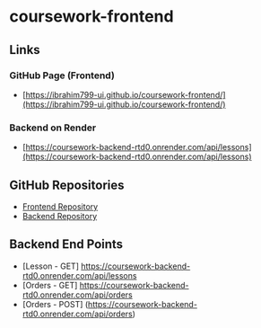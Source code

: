 # coursework-frontend

## Links

### GitHub Page (Frontend)
- [https://ibrahim799-ui.github.io/coursework-frontend/](https://ibrahim799-ui.github.io/coursework-frontend/)
  
### Backend on Render
- [https://coursework-backend-rtd0.onrender.com/api/lessons](https://coursework-backend-rtd0.onrender.com/api/lessons)

## GitHub Repositories

- [Frontend Repository](https://github.com/Ibrahim799-ui/coursework-frontend)
- [Backend Repository](https://github.com/Ibrahim799-ui/coursework-backend)

## Backend End Points

- [Lesson - GET] https://coursework-backend-rtd0.onrender.com/api/lessons
- [Orders - GET] https://coursework-backend-rtd0.onrender.com/api/orders
- [Orders - POST] (https://coursework-backend-rtd0.onrender.com/api/orders)
